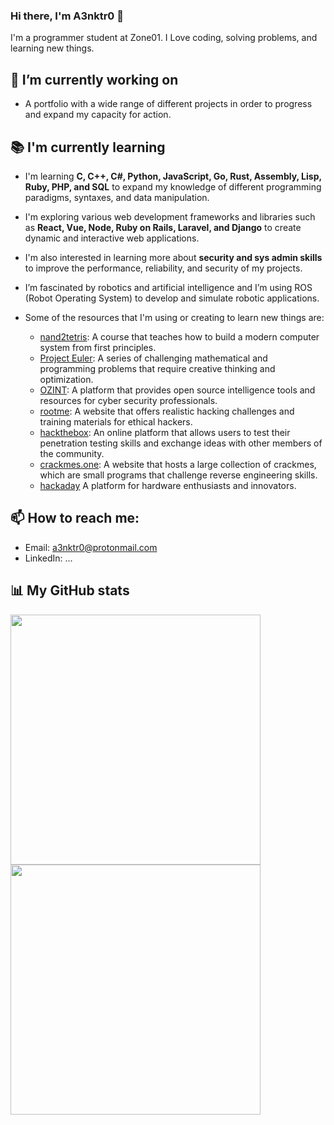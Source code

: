 ### Hi there, I'm A3nktr0 👋

I'm a programmer student at Zone01. I Love coding, solving problems, and learning new things.

## 🔭 I’m currently working on

- A portfolio with a wide range of different projects in order to progress and expand my capacity for action.

## 📚 I'm currently learning 

- I'm learning **C, C++, C#, Python, JavaScript, Go, Rust, Assembly, Lisp, Ruby, PHP, and SQL** to expand my knowledge of different programming paradigms, syntaxes, and data manipulation.
- I'm exploring various web development frameworks and libraries such as **React, Vue, Node, Ruby on Rails, Laravel, and Django** to create dynamic and interactive web applications.
- I'm also interested in learning more about **security and sys admin skills** to improve the performance, reliability, and security of my projects.
- I’m fascinated by robotics and artificial intelligence and I’m using ROS (Robot Operating System) to develop and simulate robotic applications.
  
- Some of the resources that I'm using or creating to learn new things are:
  - [nand2tetris](https://www.nand2tetris.org/): A course that teaches how to build a modern computer system from first principles.
  - [Project Euler](https://projecteuler.net/): A series of challenging mathematical and programming problems that require creative thinking and optimization.
  - [OZINT](https://ozint.eu/): A platform that provides open source intelligence tools and resources for cyber security professionals.
  - [rootme](https://www.root-me.org/): A website that offers realistic hacking challenges and training materials for ethical hackers.
  - [hackthebox](https://www.hackthebox.com/): An online platform that allows users to test their penetration testing skills and exchange ideas with other members of the community.
  - [crackmes.one](https://crackmes.one/): A website that hosts a large collection of crackmes, which are small programs that challenge reverse engineering skills.
  - [hackaday](https://hackaday.io) A platform for hardware enthusiasts and innovators.


## 📫 How to reach me:

- Email: a3nktr0@protonmail.com
- LinkedIn: ...

## 📊 My GitHub stats

<a href="https://github.com/a3nktr0/github-readme-stats">
  <img height=400 align="center" src="https://github-readme-stats-gold-xi-34.vercel.app/api/top-langs/?username=a3nktr0&size_weight=0.5&count_weight=0.5&langs_count=10&theme=monokai&layout=donut-vertical" />
</a>
<a href="https://github.com/a3nktr0/convoychat">
  <img height=400 align="center" src="https://github-readme-stats-gold-xi-34.vercel.app/api?username=a3nktr0&show_icons=true&theme=monokai&card_width=360" />
</a>
